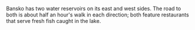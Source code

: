 Bansko has two water reservoirs on its east and west sides. The road to both is about half an hour's walk in each direction; both feature restaurants that serve fresh fish caught in the lake.
